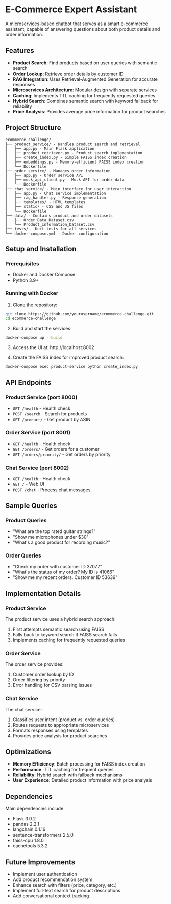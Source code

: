 # E-Commerce Expert Assistant

A microservices-based chatbot that serves as a smart e-commerce assistant, capable of answering questions about both product details and order information.

## Features

- **Product Search**: Find products based on user queries with semantic search
- **Order Lookup**: Retrieve order details by customer ID
- **RAG Integration**: Uses Retrieval-Augmented Generation for accurate responses
- **Microservices Architecture**: Modular design with separate services
- **Caching**: Implements TTL caching for frequently requested queries
- **Hybrid Search**: Combines semantic search with keyword fallback for reliability
- **Price Analysis**: Provides average price information for product searches

## Project Structure

```
ecommerce_challenge/
├── product_service/ - Handles product search and retrieval
│   ├── app.py - Main Flask application
│   ├── product_retriever.py - Product search implementation
│   ├── create_index.py - Simple FAISS index creation
│   ├── embeddings.py - Memory-efficient FAISS index creation
│   └── Dockerfile
├── order_service/ - Manages order information
│   ├── app.py - Order service API
│   ├── mock_api_client.py - Mock API for order data
│   └── Dockerfile
├── chat_service/ - Main interface for user interaction
│   ├── app.py - Chat service implementation
│   ├── rag_handler.py - Response generation
│   ├── templates/ - HTML templates
│   ├── static/ - CSS and JS files
│   └── Dockerfile
├── data/ - Contains product and order datasets
│   ├── Order_Data_Dataset.csv
│   └── Product_Information_Dataset.csv
├── tests/ - Unit tests for all services
└── docker-compose.yml - Docker configuration
```

## Setup and Installation

### Prerequisites
- Docker and Docker Compose
- Python 3.9+

### Running with Docker

1. Clone the repository:
```bash
git clone https://github.com/yourusername/ecommerce-challenge.git
cd ecommerce-challenge
```

2. Build and start the services:
```bash
docker-compose up --build
```

3. Access the UI at: http://localhost:8002

4. Create the FAISS index for improved product search:
```bash
docker-compose exec product-service python create_index.py
```

## API Endpoints

### Product Service (port 8000)
- `GET /health` - Health check
- `POST /search` - Search for products
- `GET /product/` - Get product by ASIN

### Order Service (port 8001)
- `GET /health` - Health check
- `GET /orders/` - Get orders for a customer
- `GET /orders/priority/` - Get orders by priority

### Chat Service (port 8002)
- `GET /health` - Health check
- `GET /` - Web UI
- `POST /chat` - Process chat messages

## Sample Queries

### Product Queries
- "What are the top rated guitar strings?"
- "Show me microphones under $30"
- "What's a good product for recording music?"

### Order Queries
- "Check my order with customer ID 37077"
- "What's the status of my order? My ID is 41066"
- "Show me my recent orders. Customer ID 53639"

## Implementation Details

### Product Service
The product service uses a hybrid search approach:
1. First attempts semantic search using FAISS
2. Falls back to keyword search if FAISS search fails
3. Implements caching for frequently requested queries

### Order Service
The order service provides:
1. Customer order lookup by ID
2. Order filtering by priority
3. Error handling for CSV parsing issues

### Chat Service
The chat service:
1. Classifies user intent (product vs. order queries)
2. Routes requests to appropriate microservices
3. Formats responses using templates
4. Provides price analysis for product searches

## Optimizations

- **Memory Efficiency**: Batch processing for FAISS index creation
- **Performance**: TTL caching for frequent queries
- **Reliability**: Hybrid search with fallback mechanisms
- **User Experience**: Detailed product information with price analysis

## Dependencies

Main dependencies include:
- Flask 3.0.2
- pandas 2.2.1
- langchain 0.1.16
- sentence-transformers 2.5.0
- faiss-cpu 1.8.0
- cachetools 5.3.2

## Future Improvements

- Implement user authentication
- Add product recommendation system
- Enhance search with filters (price, category, etc.)
- Implement full-text search for product descriptions
- Add conversational context tracking